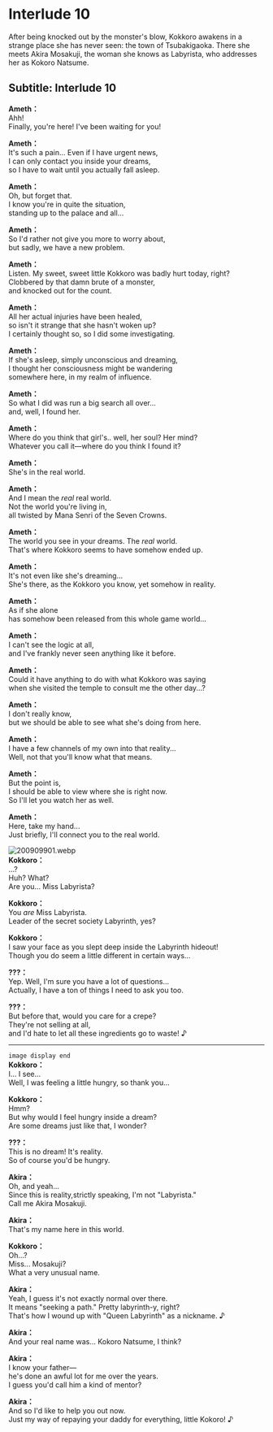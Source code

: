 # Interlude 10
After being knocked out by the monster's blow, Kokkoro awakens in a strange place she has never seen: the town of Tsubakigaoka. There she meets Akira Mosakuji, the woman she knows as Labyrista, who addresses her as Kokoro Natsume.
  
## Subtitle: Interlude 10
  
**Ameth：**  
Ahh!  
Finally, you're here! I've been waiting for you!  
  
**Ameth：**  
It's such a pain... Even if I have urgent news,  
I can only contact you inside your dreams,  
so I have to wait until you actually fall asleep.  
  
**Ameth：**  
Oh, but forget that.  
I know you're in quite the situation,  
standing up to the palace and all...  
  
**Ameth：**  
So I'd rather not give you more to worry about,  
but sadly, we have a new problem.  
  
**Ameth：**  
Listen. My sweet, sweet little Kokkoro was badly hurt today, right?  
Clobbered by that damn brute of a monster,  
and knocked out for the count.  
  
**Ameth：**  
All her actual injuries have been healed,  
so isn't it strange that she hasn't woken up?  
I certainly thought so, so I did some investigating.  
  
**Ameth：**  
If she's asleep, simply unconscious and dreaming,  
I thought her consciousness might be wandering  
somewhere here, in my realm of influence.  
  
**Ameth：**  
So what I did was run a big search all over...  
and, well, I found her.  
  
**Ameth：**  
Where do you think that girl's.. well, her soul? Her mind?  
Whatever you call it—where do you think I found it?  
  
**Ameth：**  
She's in the real world.  
  
**Ameth：**  
And I mean the *real* real world.  
Not the world you're living in,  
all twisted by Mana Senri of the Seven Crowns.  
  
**Ameth：**  
The world you see in your dreams. The *real* world.  
That's where Kokkoro seems to have somehow ended up.  
  
**Ameth：**  
It's not even like she's dreaming...  
She's there, as the Kokkoro you know, yet somehow in reality.  
  
**Ameth：**  
As if she alone  
has somehow been released from this whole game world...  
  
**Ameth：**  
I can't see the logic at all,  
and I've frankly never seen anything like it before.  
  
**Ameth：**  
Could it have anything to do with what Kokkoro was saying  
when she visited the temple to consult me the other day...?  
  
**Ameth：**  
I don't really know,  
but we should be able to see what she's doing from here.  
  
**Ameth：**  
I have a few channels of my own into that reality...  
Well, not that you'll know what that means.  
  
**Ameth：**  
But the point is,  
I should be able to view where she is right now.  
So I'll let you watch her as well.  
  
**Ameth：**  
Here, take my hand...  
Just briefly, I'll connect you to the real world.  
  
![200909901.webp](https://redive.estertion.win/card/story/200909901.webp)  
**Kokkoro：**  
...?  
 Huh? What?  
Are you... Miss Labyrista?  
  
**Kokkoro：**  
You *are* Miss Labyrista.  
Leader of the secret society Labyrinth, yes?  
  
**Kokkoro：**  
I saw your face as you slept deep inside the Labyrinth hideout!  
Though you do seem a little different in certain ways...  
  
**???：**  
Yep. Well, I'm sure you have a lot of questions...  
Actually, I have a ton of things I need to ask you too.  
  
**???：**  
But before that, would you care for a crepe?  
They're not selling at all,  
and I'd hate to let all these ingredients go to waste! ♪  
  

---  
  
`image display end`  
**Kokkoro：**  
I... I see...  
Well, I was feeling a little hungry, so thank you...  
  
**Kokkoro：**  
Hmm?  
But why would I feel hungry inside a dream?  
Are some dreams just like that, I wonder?  
  
**???：**  
This is no dream! It's reality.  
So of course you'd be hungry.  
  
**Akira：**  
Oh, and yeah...  
Since this is reality,strictly speaking, I'm not \"Labyrista.\"  
Call me Akira Mosakuji.  
  
**Akira：**  
That's my name here in this world.  
  
**Kokkoro：**  
Oh...?  
 Miss... Mosakuji?  
What a very unusual name.  
  
**Akira：**  
Yeah, I guess it's not exactly normal over there.  
It means \"seeking a path.\" Pretty labyrinth-y, right?  
That's how I wound up with \"Queen Labyrinth\" as a nickname. ♪  
  
**Akira：**  
And your real name was... Kokoro Natsume, I think?  
  
**Akira：**  
I know your father—  
he's done an awful lot for me over the years.  
I guess you'd call him a kind of mentor?  
  
**Akira：**  
And so I'd like to help you out now.  
Just my way of repaying your daddy for everything, little Kokoro! ♪  
